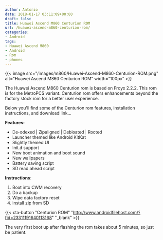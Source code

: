 ```yaml
---
author: Antonio
date: 2018-01-17 03:11:09+00:00
draft: false
title: Huawei Ascend M860 Centurion ROM
url: /huawei-ascend-m860-centurion-rom/
categories:
- Android
tags:
- Huawei Ascend M860
- Android
- Rom
- phones
---
```


{{< image src="/images/m860/Huawei-Ascend-M860-Centurion-ROM.png" alt="Huawei Ascend M860 Centurion ROM" width="100px" >}}

The Huawei Ascend M860 Centurion rom is based on Froyo 2.2.2. This rom is for the MetroPCS variant. Centurion rom offers enhancements beyond the factory stock rom for a better user experience.

<!--more-->

Below you'll find some of the Centurion rom features, installation instructions, and download link...

**Features:**

- De-odexed | Zipaligned | Debloated | Rooted
- Launcher themed like Android KitKat
- Slightly themed UI
- Init.d support
- New boot animation and boot sound
- New wallpapers
- Battery saving script
- SD read ahead script

**Instructions:**

1. Boot into CWM recovery
2. Do a backup
3. Wipe data factory reset
4. Install zip from SD

{{< cta-button "Centurion ROM" "http://www.androidfilehost.com/?fid=23311191640113168" "_blank" >}}

The very first boot up after flashing the rom takes about 5 minutes, so just be patient.
